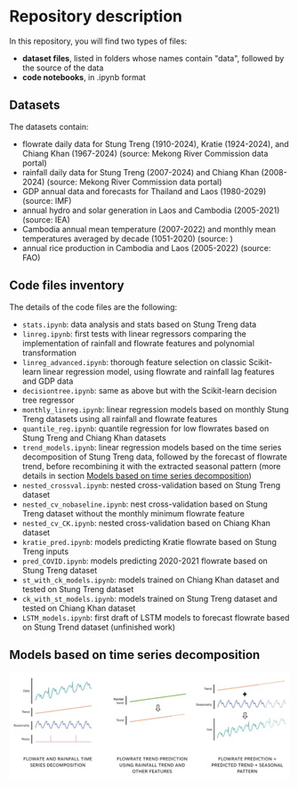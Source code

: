 # Repository description
In this repository, you will find two types of files:
- **dataset files**, listed in folders whose names contain "data", followed by the source of the data
- **code notebooks**, in .ipynb format

## Datasets
The datasets contain:
- flowrate daily data for Stung Treng (1910-2024), Kratie (1924-2024), and Chiang Khan (1967-2024) (source: Mekong River Commission data portal)
- rainfall daily data for Stung Treng (2007-2024) and Chiang Khan (2008-2024) (source: Mekong River Commission data portal)
- GDP annual data and forecasts for Thailand and Laos (1980-2029) (source: IMF)
- annual hydro and solar generation in Laos and Cambodia (2005-2021) (source: IEA)
- Cambodia annual mean temperature (2007-2022) and monthly mean temperatures averaged by decade (1051-2020) (source: )
- annual rice production in Cambodia and Laos (2005-2022) (source: FAO)

## Code files inventory

The details of the code files are the following:
- `stats.ipynb`: data analysis and stats based on Stung Treng data
- `linreg.ipynb`: first tests with linear regressors comparing the implementation of rainfall and flowrate features and polynomial transformation
- `linreg_advanced.ipynb`: thorough feature selection on classic Scikit-learn linear regression model, using flowrate and rainfall lag features and GDP data
- `decisiontree.ipynb`: same as above but with the Scikit-learn decision tree regressor
- `monthly_linreg.ipynb`: linear regression models based on monthly Stung Treng datasets using all rainfall and flowrate features
- `quantile_reg.ipynb`: quantile regression for low flowrates based on Stung Treng and Chiang Khan datasets
- `trend_models.ipynb`: linear regression models based on the time series decomposition of Stung Treng data, followed by the forecast of flowrate trend, before recombining it with the extracted seasonal pattern (more details in section [Models based on time series decomposition](#models-based-on-time-series-decomposition))
- `nested_crossval.ipynb`: nested cross-validation based on Stung Treng dataset
- `nested_cv_nobaseline.ipynb`: nest cross-validation based on Stung Treng dataset without the monthly minimum flowrate feature
- `nested_cv_CK.ipynb`: nested cross-validation based on Chiang Khan dataset
- `kratie_pred.ipynb`: models predicting Kratie flowrate based on Stung Treng inputs
- `pred_COVID.ipynb`: models predicting 2020-2021 flowrate based on Stung Treng dataset
- `st_with_ck_models.ipynb`: models trained on Chiang Khan dataset and tested on Stung Treng dataset
- `ck_with_st_models.ipynb`: models trained on Stung Treng dataset and tested on Chiang Khan dataset
- `LSTM_models.ipynb`: first draft of LSTM models to forecast flowrate based on Stung Trend dataset (unfinished work)

## Models based on time series decomposition
![General methodology for models using the time series decomposition approach](images/method_timeseries.png)
